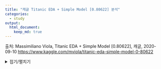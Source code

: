 ```yaml
---
title: "캐글 Titanic EDA + Simple Model [0.80622] 분석"
categories:
  - study
output:
  html_document:
    keep_md: true
---
```


출처: Massimiliano Viola, Titanic EDA + Simple Model [0.80622], 캐글, 2020-09-10
https://www.kaggle.com/mviola/titanic-eda-simple-model-0-80622

<details markdown="1">
<summary>접기/펼치기</summary>

<!--summary 아래 빈칸 공백 두고 내용을 적는공간-->

# Titanic EDA + Simple Model [0.80622]

## Introduction

https://www.kaggle.com/mviola/titanic-eda-simple-model-0-80622  
이 노트북은 Titanic : Machine Learning from Disaster 대회에 대한 저의 첫 번째 접근 방식을 다룹니다 ( 자세한 내용은 [여기](https://www.kaggle.com/c/titanic) 에서 확인 ).  
초심자로서 제 목표는 기본 기능 엔지니어링과 간단한 모델로 80 % 이상의 점수를 얻는 것이었고 결국 큰 만족과 노력으로 그것을 만들었습니다.  
지나치게 복잡하지 않고 똑같이하고 싶은 분들을 위해이 과정을 안내하고 어떤 식 으로든 도움을 드리고자합니다.  
시작하자!  

## Importing packages and data

표준 모듈을로드하고 데이터를 살펴 보는 것으로 시작합니다.


```python
import pandas as pd 
import numpy as np
pd.plotting.register_matplotlib_converters()
import matplotlib.pyplot as plt
%matplotlib inline
import seaborn as sns
sns.set_style('dark')
from sklearn.impute import SimpleImputer
from sklearn.preprocessing import OneHotEncoder
from sklearn.compose import ColumnTransformer
from sklearn.pipeline import Pipeline
from sklearn.ensemble import RandomForestClassifier
from sklearn.model_selection import cross_val_score
print('Setup complete')
```

    Setup complete
    


```python
!pip install kaggle
```

    Requirement already satisfied: kaggle in /usr/local/lib/python3.6/dist-packages (1.5.9)
    Requirement already satisfied: six>=1.10 in /usr/local/lib/python3.6/dist-packages (from kaggle) (1.15.0)
    Requirement already satisfied: slugify in /usr/local/lib/python3.6/dist-packages (from kaggle) (0.0.1)
    Requirement already satisfied: python-dateutil in /usr/local/lib/python3.6/dist-packages (from kaggle) (2.8.1)
    Requirement already satisfied: python-slugify in /usr/local/lib/python3.6/dist-packages (from kaggle) (4.0.1)
    Requirement already satisfied: tqdm in /usr/local/lib/python3.6/dist-packages (from kaggle) (4.41.1)
    Requirement already satisfied: requests in /usr/local/lib/python3.6/dist-packages (from kaggle) (2.23.0)
    Requirement already satisfied: certifi in /usr/local/lib/python3.6/dist-packages (from kaggle) (2020.11.8)
    Requirement already satisfied: urllib3 in /usr/local/lib/python3.6/dist-packages (from kaggle) (1.24.3)
    Requirement already satisfied: text-unidecode>=1.3 in /usr/local/lib/python3.6/dist-packages (from python-slugify->kaggle) (1.3)
    Requirement already satisfied: chardet<4,>=3.0.2 in /usr/local/lib/python3.6/dist-packages (from requests->kaggle) (3.0.4)
    Requirement already satisfied: idna<3,>=2.5 in /usr/local/lib/python3.6/dist-packages (from requests->kaggle) (2.10)
    


```python
from google.colab import files
uploaded = files.upload()
for fn in uploaded.keys():
  print('uploaded file "{name}" with length {length} bytes'.format(
      name=fn, length=len(uploaded[fn])))
  
# kaggle.json을 아래 폴더로 옮긴 뒤, file을 사용할 수 있도록 권한을 부여한다. 
!mkdir -p ~/.kaggle/ && mv kaggle.json ~/.kaggle/ && chmod 600 ~/.kaggle/kaggle.json
```



<input type="file" id="files-b92572c2-d7dd-44f7-bcbc-baf683840bd7" name="files[]" multiple disabled
   style="border:none" />
<output id="result-b92572c2-d7dd-44f7-bcbc-baf683840bd7">
 Upload widget is only available when the cell has been executed in the
 current browser session. Please rerun this cell to enable.
 </output>
 <script src="/nbextensions/google.colab/files.js"></script> 


    Saving kaggle.json to kaggle.json
    uploaded file "kaggle.json" with length 63 bytes
    


```python
ls -1ha ~/.kaggle/kaggle.json
```

    /root/.kaggle/kaggle.json
    


```python
from google.colab import drive # 패키지 불러오기 
from os.path import join  

# 구글 드라이브 마운트
ROOT = "/content/drive"     # 드라이브 기본 경로
print(ROOT)                 # print content of ROOT (Optional)
drive.mount(ROOT)           # 드라이브 기본 경로 

# 프로젝트 파일 생성 및 다운받을 경로 이동
MY_GOOGLE_DRIVE_PATH = 'My Drive/Colab Notebooks/python_basic/kaggle_titanic-eda-simple-model-0-80622_mviola/data'
PROJECT_PATH = join(ROOT, MY_GOOGLE_DRIVE_PATH)
print(PROJECT_PATH)
```

    /content/drive
    Mounted at /content/drive
    /content/drive/My Drive/Colab Notebooks/python_basic/kaggle_titanic-eda-simple-model-0-80622_mviola/data
    


```python
%cd "{PROJECT_PATH}"
```

    /content/drive/My Drive/Colab Notebooks/python_basic/kaggle_titanic-eda-simple-model-0-80622_mviola/data
    


```python
!kaggle competitions list
```

    Warning: Looks like you're using an outdated API Version, please consider updating (server 1.5.9 / client 1.5.4)
    ref                                            deadline             category            reward  teamCount  userHasEntered  
    ---------------------------------------------  -------------------  ---------------  ---------  ---------  --------------  
    contradictory-my-dear-watson                   2030-07-01 23:59:00  Getting Started     Prizes         82           False  
    gan-getting-started                            2030-07-01 23:59:00  Getting Started     Prizes        177           False  
    tpu-getting-started                            2030-06-03 23:59:00  Getting Started  Knowledge        269           False  
    digit-recognizer                               2030-01-01 00:00:00  Getting Started  Knowledge       2401           False  
    titanic                                        2030-01-01 00:00:00  Getting Started  Knowledge      18309            True  
    house-prices-advanced-regression-techniques    2030-01-01 00:00:00  Getting Started  Knowledge       4648            True  
    connectx                                       2030-01-01 00:00:00  Getting Started  Knowledge        425           False  
    nlp-getting-started                            2030-01-01 00:00:00  Getting Started  Knowledge       1270           False  
    competitive-data-science-predict-future-sales  2022-12-31 23:59:00  Playground           Kudos       9679           False  
    jane-street-market-prediction                  2021-02-22 23:59:00  Featured          $100,000        519           False  
    cassava-leaf-disease-classification            2021-02-18 23:59:00  Research           $18,000        726            True  
    rfcx-species-audio-detection                   2021-02-17 23:59:00  Research           $15,000        239           False  
    rock-paper-scissors                            2021-02-01 23:59:00  Playground          Prizes        932           False  
    hubmap-kidney-segmentation                     2021-02-01 23:59:00  Research           $60,000        155           False  
    riiid-test-answer-prediction                   2021-01-07 23:59:00  Featured          $100,000       2149           False  
    kaggle-survey-2020                             2021-01-06 23:59:00  Analytics          $30,000          0           False  
    nfl-big-data-bowl-2021                         2021-01-05 23:59:00  Analytics         $100,000          0           False  
    nfl-impact-detection                           2021-01-04 23:59:00  Featured           $75,000         56           False  
    halite-iv-playground-edition                   2020-12-31 23:59:00  Playground       Knowledge         53           False  
    predict-volcanic-eruptions-ingv-oe             2020-12-28 23:59:00  Playground            Swag        345           False  
    


```python
!kaggle competitions download -c titanic
```

    Warning: Looks like you're using an outdated API Version, please consider updating (server 1.5.9 / client 1.5.4)
    Downloading train.csv to /content/drive/My Drive/Colab Notebooks/python_basic/kaggle_titanic-eda-simple-model-0-80622_mviola/data
      0% 0.00/59.8k [00:00<?, ?B/s]
    100% 59.8k/59.8k [00:00<00:00, 7.92MB/s]
    Downloading test.csv to /content/drive/My Drive/Colab Notebooks/python_basic/kaggle_titanic-eda-simple-model-0-80622_mviola/data
      0% 0.00/28.0k [00:00<?, ?B/s]
    100% 28.0k/28.0k [00:00<00:00, 3.90MB/s]
    Downloading gender_submission.csv to /content/drive/My Drive/Colab Notebooks/python_basic/kaggle_titanic-eda-simple-model-0-80622_mviola/data
      0% 0.00/3.18k [00:00<?, ?B/s]
    100% 3.18k/3.18k [00:00<00:00, 451kB/s]
    


```python
!ls
```

    gender_submission.csv  test.csv  train.csv
    


```python
# Load and display train data
train_data = pd.read_csv('train.csv')
train_data.head()
```




<div>
<style scoped>
    .dataframe tbody tr th:only-of-type {
        vertical-align: middle;
    }

    .dataframe tbody tr th {
        vertical-align: top;
    }

    .dataframe thead th {
        text-align: right;
    }
</style>
<table border="1" class="dataframe">
  <thead>
    <tr style="text-align: right;">
      <th></th>
      <th>PassengerId</th>
      <th>Survived</th>
      <th>Pclass</th>
      <th>Name</th>
      <th>Sex</th>
      <th>Age</th>
      <th>SibSp</th>
      <th>Parch</th>
      <th>Ticket</th>
      <th>Fare</th>
      <th>Cabin</th>
      <th>Embarked</th>
    </tr>
  </thead>
  <tbody>
    <tr>
      <th>0</th>
      <td>1</td>
      <td>0</td>
      <td>3</td>
      <td>Braund, Mr. Owen Harris</td>
      <td>male</td>
      <td>22.0</td>
      <td>1</td>
      <td>0</td>
      <td>A/5 21171</td>
      <td>7.2500</td>
      <td>NaN</td>
      <td>S</td>
    </tr>
    <tr>
      <th>1</th>
      <td>2</td>
      <td>1</td>
      <td>1</td>
      <td>Cumings, Mrs. John Bradley (Florence Briggs Th...</td>
      <td>female</td>
      <td>38.0</td>
      <td>1</td>
      <td>0</td>
      <td>PC 17599</td>
      <td>71.2833</td>
      <td>C85</td>
      <td>C</td>
    </tr>
    <tr>
      <th>2</th>
      <td>3</td>
      <td>1</td>
      <td>3</td>
      <td>Heikkinen, Miss. Laina</td>
      <td>female</td>
      <td>26.0</td>
      <td>0</td>
      <td>0</td>
      <td>STON/O2. 3101282</td>
      <td>7.9250</td>
      <td>NaN</td>
      <td>S</td>
    </tr>
    <tr>
      <th>3</th>
      <td>4</td>
      <td>1</td>
      <td>1</td>
      <td>Futrelle, Mrs. Jacques Heath (Lily May Peel)</td>
      <td>female</td>
      <td>35.0</td>
      <td>1</td>
      <td>0</td>
      <td>113803</td>
      <td>53.1000</td>
      <td>C123</td>
      <td>S</td>
    </tr>
    <tr>
      <th>4</th>
      <td>5</td>
      <td>0</td>
      <td>3</td>
      <td>Allen, Mr. William Henry</td>
      <td>male</td>
      <td>35.0</td>
      <td>0</td>
      <td>0</td>
      <td>373450</td>
      <td>8.0500</td>
      <td>NaN</td>
      <td>S</td>
    </tr>
  </tbody>
</table>
</div>



그런 다음 훈련 및 테스트 데이터 모두에서 결 측값을 확인합니다.


```python
train_data.info()
```

    <class 'pandas.core.frame.DataFrame'>
    RangeIndex: 891 entries, 0 to 890
    Data columns (total 12 columns):
     #   Column       Non-Null Count  Dtype  
    ---  ------       --------------  -----  
     0   PassengerId  891 non-null    int64  
     1   Survived     891 non-null    int64  
     2   Pclass       891 non-null    int64  
     3   Name         891 non-null    object 
     4   Sex          891 non-null    object 
     5   Age          714 non-null    float64
     6   SibSp        891 non-null    int64  
     7   Parch        891 non-null    int64  
     8   Ticket       891 non-null    object 
     9   Fare         891 non-null    float64
     10  Cabin        204 non-null    object 
     11  Embarked     889 non-null    object 
    dtypes: float64(2), int64(5), object(5)
    memory usage: 83.7+ KB
    


```python
# Load and display test data
test_data = pd.read_csv('test.csv')
test_data.head()
```




<div>
<style scoped>
    .dataframe tbody tr th:only-of-type {
        vertical-align: middle;
    }

    .dataframe tbody tr th {
        vertical-align: top;
    }

    .dataframe thead th {
        text-align: right;
    }
</style>
<table border="1" class="dataframe">
  <thead>
    <tr style="text-align: right;">
      <th></th>
      <th>PassengerId</th>
      <th>Pclass</th>
      <th>Name</th>
      <th>Sex</th>
      <th>Age</th>
      <th>SibSp</th>
      <th>Parch</th>
      <th>Ticket</th>
      <th>Fare</th>
      <th>Cabin</th>
      <th>Embarked</th>
    </tr>
  </thead>
  <tbody>
    <tr>
      <th>0</th>
      <td>892</td>
      <td>3</td>
      <td>Kelly, Mr. James</td>
      <td>male</td>
      <td>34.5</td>
      <td>0</td>
      <td>0</td>
      <td>330911</td>
      <td>7.8292</td>
      <td>NaN</td>
      <td>Q</td>
    </tr>
    <tr>
      <th>1</th>
      <td>893</td>
      <td>3</td>
      <td>Wilkes, Mrs. James (Ellen Needs)</td>
      <td>female</td>
      <td>47.0</td>
      <td>1</td>
      <td>0</td>
      <td>363272</td>
      <td>7.0000</td>
      <td>NaN</td>
      <td>S</td>
    </tr>
    <tr>
      <th>2</th>
      <td>894</td>
      <td>2</td>
      <td>Myles, Mr. Thomas Francis</td>
      <td>male</td>
      <td>62.0</td>
      <td>0</td>
      <td>0</td>
      <td>240276</td>
      <td>9.6875</td>
      <td>NaN</td>
      <td>Q</td>
    </tr>
    <tr>
      <th>3</th>
      <td>895</td>
      <td>3</td>
      <td>Wirz, Mr. Albert</td>
      <td>male</td>
      <td>27.0</td>
      <td>0</td>
      <td>0</td>
      <td>315154</td>
      <td>8.6625</td>
      <td>NaN</td>
      <td>S</td>
    </tr>
    <tr>
      <th>4</th>
      <td>896</td>
      <td>3</td>
      <td>Hirvonen, Mrs. Alexander (Helga E Lindqvist)</td>
      <td>female</td>
      <td>22.0</td>
      <td>1</td>
      <td>1</td>
      <td>3101298</td>
      <td>12.2875</td>
      <td>NaN</td>
      <td>S</td>
    </tr>
  </tbody>
</table>
</div>




```python
test_data.info()
```

    <class 'pandas.core.frame.DataFrame'>
    RangeIndex: 418 entries, 0 to 417
    Data columns (total 11 columns):
     #   Column       Non-Null Count  Dtype  
    ---  ------       --------------  -----  
     0   PassengerId  418 non-null    int64  
     1   Pclass       418 non-null    int64  
     2   Name         418 non-null    object 
     3   Sex          418 non-null    object 
     4   Age          332 non-null    float64
     5   SibSp        418 non-null    int64  
     6   Parch        418 non-null    int64  
     7   Ticket       418 non-null    object 
     8   Fare         417 non-null    float64
     9   Cabin        91 non-null     object 
     10  Embarked     418 non-null    object 
    dtypes: float64(2), int64(4), object(5)
    memory usage: 36.0+ KB
    

Age, Cabin및의 값 Embarked은 기차 데이터에서 누락되고 Age, Fare및의 값 Cabin은 테스트 데이터에서 누락되었습니다.  
필요한 경우 나중에 처리합니다.  
마지막으로, 우리가 무엇을 예측할 것인지에 대한 아이디어를 얻기 위해 목표에 집중합니다. 얼마나 많은 승객이 살아남 았는지 봅시다.  


```python
train_data['Survived'].value_counts(normalize=True)
```




    0    0.616162
    1    0.383838
    Name: Survived, dtype: float64




```python
g = sns.countplot(y=train_data['Survived']).set_title('Survivors and deads count')
```


    
![png](/images/kaggle_titanic-eda-simple-model-0-80622_mviola/output_21_0.png)
    


훈련 데이터에서 승객의 약 38.4 %만이 재난에서 살아 남았습니다. 이것은 우리가 염두에 두어야 할 중요한 가치입니다.

## Feature analysis and creation

이 섹션의 목표는 모델링 부분에서보다 정확한 기능 선택을 수행하기 위해 데이터에 대한 일반적인 이해를 얻는 것입니다.  
따라서 승객의 생존 여부를 예측하는 데있어 그 중요성을 결정하기 위해 한 번에 하나의 기능을 탐색 할 것입니다.

### Sex

승객의 약 65 %는 남성이고 나머지 35 %는 여성이었습니다.  
여기서 주목해야 할 중요한 점은 여성의 생존율이 남성의 생존율의 4 배라는 점이며 이것이 Sex가장 유익한 특징 중 하나입니다.  
성별 제출 자체 점수가 0.76555 인 것은 아닙니다!  


```python
fig, axarr = plt.subplots(1, 2, figsize=(12,6))
a = sns.countplot(train_data['Sex'], ax=axarr[0]).set_title('Passengers count by sex')
axarr[1].set_title('Survival rate by sex')
b = sns.barplot(x='Sex', y='Survived', data=train_data, ax=axarr[1]).set_ylabel('Survival rate')
```

    /usr/local/lib/python3.6/dist-packages/seaborn/_decorators.py:43: FutureWarning: Pass the following variable as a keyword arg: x. From version 0.12, the only valid positional argument will be `data`, and passing other arguments without an explicit keyword will result in an error or misinterpretation.
      FutureWarning
    


    
![png](/images/kaggle_titanic-eda-simple-model-0-80622_mviola/output_27_1.png)
    


### Pclass

배에는 세 개의 클래스가 있었고 플롯에서 우리는 세 번째 클래스의 승객 수가 1 등석과 2 등석의 승객 수를 합친 것보다 더 많음을 알 수 있습니다.  
그러나 등급별 생존율은 동일하지 않습니다. 1 등석 승객의 60 % 이상과 2 등석 승객의 약 절반이 구조 된 반면 3 등석 승객의 75 %는 재난에서 살아남지 못했습니다.  
이러한 이유로 이것은 확실히 고려해야 할 중요한 측면입니다.


```python
train_data.groupby('Pclass').Survived.mean()
```




    Pclass
    1    0.629630
    2    0.472826
    3    0.242363
    Name: Survived, dtype: float64




```python
fig, axarr = plt.subplots(1,2,figsize=(12,6))
a = sns.countplot(x='Pclass', hue='Survived', data=train_data, ax=axarr[0]).set_title('Survivors and deads count by class')
axarr[1].set_title('Survival rate by class')
b = sns.barplot(x='Pclass', y='Survived', data=train_data, ax=axarr[1]).set_ylabel('Survival rate')
```


    
![png](/images/kaggle_titanic-eda-simple-model-0-80622_mviola/output_31_0.png)
    


우리는 또한 생존에 의해 속도를 볼 수 Sex와 Pclass매우 인상적이다 : 비율이 세 번째 수준의 여성이 50 %로 떨어진다 동안 구출 첫 번째 클래스 및 두 번째 클래스 여성은 각각 97 %와 92 %였다.  
그럼에도 불구하고 이것은 일류 남성의 37 % 생존율보다 여전히 높습니다.


```python
train_data.groupby(['Pclass', 'Sex']).Survived.mean()
```




    Pclass  Sex   
    1       female    0.968085
            male      0.368852
    2       female    0.921053
            male      0.157407
    3       female    0.500000
            male      0.135447
    Name: Survived, dtype: float64




```python
plt.title('Survival rate by sex and class')
g = sns.barplot(x='Pclass', y='Survived', hue='Sex', data=train_data).set_ylabel('Survival rate')
```


    
![png](/images/kaggle_titanic-eda-simple-model-0-80622_mviola/output_34_0.png)
    


### Age

이 열에는 많은 결 측값이 포함되어 있지만 훈련 데이터에서 평균 연령이 30 세 미만임을 알 수 있습니다.  
다음은 일반적으로 생존자와 사망자에 대한 연령 분포의 플롯입니다.


```python
fig, axarr = plt.subplots(1,2,figsize=(12,6))
axarr[0].set_title('Age distribution')
f = sns.distplot(train_data['Age'], color='g', bins=40, ax=axarr[0])
axarr[1].set_title('Age distribution for the two subpopulations')
g = sns.kdeplot(train_data['Age'].loc[train_data['Survived'] == 1], 
                shade= True, ax=axarr[1], label='Survived').set_xlabel('Age')
g = sns.kdeplot(train_data['Age'].loc[train_data['Survived'] == 0], 
                shade=True, ax=axarr[1], label='Not Survived')
```

    /usr/local/lib/python3.6/dist-packages/seaborn/distributions.py:2551: FutureWarning: `distplot` is a deprecated function and will be removed in a future version. Please adapt your code to use either `displot` (a figure-level function with similar flexibility) or `histplot` (an axes-level function for histograms).
      warnings.warn(msg, FutureWarning)
    


    
![png](/images/kaggle_titanic-eda-simple-model-0-80622_mviola/output_37_1.png)
    


첫 번째 모습에서, 사이의 관계 Age와 Survived이 나타납니다 매우 명확하지 : 우리는 살아 사람들을 위해 젊은 승객에 해당하는 피크가 있다는 것을 확실히 알 수 있지만, 그 외에도 나머지는 매우 유익하지 않습니다.  
우리도 고려해 보면이 기능을 더 잘 이해할 수 Sex있습니다. 이제 많은 수의 남성 생존자가 12 년 미만을 보냈고 여성 그룹에는 특별한 속성이 없다는 것이 더 분명해졌습니다.


```python
plt.figure(figsize=(8,5))
g = sns.swarmplot(y='Sex', x='Age', hue='Survived', data=train_data).set_title('Survived by age and sex')
```


    
![png](/images/kaggle_titanic-eda-simple-model-0-80622_mviola/output_39_0.png)
    


살펴볼 또 다른 흥미로운 점은 Age, Pclass및 간의 관계 Survived입니다.  
우리는 Pclass매우 명확한 수평 패턴이 없기 때문에 그 영향이 중요하다고 생각합니다.  
또한 1 등석에는 아이들이 많지 않다는 것을 알 수 있습니다.


```python
plt.figure(figsize=(8,5))
h = sns.swarmplot(x='Pclass', y='Age', hue='Survived', data=train_data).set_title('Survived by age and class')
```


    
![png](/images/kaggle_titanic-eda-simple-model-0-80622_mviola/output_41_0.png)
    


이 모든 플롯 후에 나는 Age모델에서 의 중요성에 대해 확신하지 못합니다 . 나는 그것을 사용하지 않을 생각이지만 나중에 보게 될 것이라고 생각합니다.

### Fare

설명에서 Fare분포가 양으로 치우친 것을 볼 수 있습니다. 데이터의 75 %는 31 미만이고 최대는 512입니다.  
이 기능을 더 잘 이해하기 위해 여기서 가장 간단한 아이디어는 사 분위수를 사용하여 요금 범위를 만드는 것입니다.  
처음 보면 운임이 높을수록 생존 가능성이 높아진다는 것을 알 수 있습니다.


```python
train_data.Fare.describe()
```




    count    891.000000
    mean      32.204208
    std       49.693429
    min        0.000000
    25%        7.910400
    50%       14.454200
    75%       31.000000
    max      512.329200
    Name: Fare, dtype: float64




```python
fig, axarr = plt.subplots(1,2,figsize=(12,6))
f = sns.distplot(train_data.Fare, color='g', ax=axarr[0]).set_title('Fare distribution')
fare_ranges = pd.qcut(train_data.Fare, 4, labels = ['Low', 'Mid', 'High', 'Very high'])
axarr[1].set_title('Survival rate by fare category')
g = sns.barplot(x=fare_ranges, y=train_data.Survived, ax=axarr[1]).set_ylabel('Survival rate')
```

    /usr/local/lib/python3.6/dist-packages/seaborn/distributions.py:2551: FutureWarning: `distplot` is a deprecated function and will be removed in a future version. Please adapt your code to use either `displot` (a figure-level function with similar flexibility) or `histplot` (an axes-level function for histograms).
      warnings.warn(msg, FutureWarning)
    


    
![png](/images/kaggle_titanic-eda-simple-model-0-80622_mviola/output_46_1.png)
    


그러나 모델링에 관해서는 이러한 운임 범주가 상당히 부족하여 전혀 도움이되지 않았습니다.  
아래의 더 자세한 플롯을 살펴보면 예를 들어 요금이 200에서 300 사이 인 모든 남성이 사망 한 것을 볼 수 있습니다.  
이런 이유로 Fare너무 많은 정보를 잃지 않도록 기능을 그대로 두었습니다 . 트리의 더 깊은 수준에서 더 차별적 인 관계가 열리고 좋은 그룹 탐지기가 될 수 있습니다.


```python
plt.figure(figsize=(8,5))
# 이 플롯에서 운임이 500 초과인 이상 값 3개를 제외했습니다.
a = sns.swarmplot(x='Sex', y='Fare', hue='Survived', data=train_data.loc[train_data.Fare<500]).set_title('Survived by fare and sex')
```

    /usr/local/lib/python3.6/dist-packages/seaborn/categorical.py:1296: UserWarning: 53.4% of the points cannot be placed; you may want to decrease the size of the markers or use stripplot.
      warnings.warn(msg, UserWarning)
    /usr/local/lib/python3.6/dist-packages/seaborn/categorical.py:1296: UserWarning: 21.1% of the points cannot be placed; you may want to decrease the size of the markers or use stripplot.
      warnings.warn(msg, UserWarning)
    


    
![png](/images/kaggle_titanic-eda-simple-model-0-80622_mviola/output_48_1.png)
    


[여기](https://www.kaggle.com/erikbruin/titanic-2nd-degree-families-and-majority-voting) 에서 Erik의 커널을 본 후이 기능을 충분히 분석하지 않았 음을 상기 시켰습니다.  
설명을 인쇄 할 때의 최소값 Fare이 0이고 조금 이상하다는 사실도 알아 차렸어야합니다 .  
이 정보가 정확합니까? 이 승객이 누구인지 봅시다.


```python
train_data.loc[train_data.Fare==0]
```




<div>
<style scoped>
    .dataframe tbody tr th:only-of-type {
        vertical-align: middle;
    }

    .dataframe tbody tr th {
        vertical-align: top;
    }

    .dataframe thead th {
        text-align: right;
    }
</style>
<table border="1" class="dataframe">
  <thead>
    <tr style="text-align: right;">
      <th></th>
      <th>PassengerId</th>
      <th>Survived</th>
      <th>Pclass</th>
      <th>Name</th>
      <th>Sex</th>
      <th>Age</th>
      <th>SibSp</th>
      <th>Parch</th>
      <th>Ticket</th>
      <th>Fare</th>
      <th>Cabin</th>
      <th>Embarked</th>
    </tr>
  </thead>
  <tbody>
    <tr>
      <th>179</th>
      <td>180</td>
      <td>0</td>
      <td>3</td>
      <td>Leonard, Mr. Lionel</td>
      <td>male</td>
      <td>36.0</td>
      <td>0</td>
      <td>0</td>
      <td>LINE</td>
      <td>0.0</td>
      <td>NaN</td>
      <td>S</td>
    </tr>
    <tr>
      <th>263</th>
      <td>264</td>
      <td>0</td>
      <td>1</td>
      <td>Harrison, Mr. William</td>
      <td>male</td>
      <td>40.0</td>
      <td>0</td>
      <td>0</td>
      <td>112059</td>
      <td>0.0</td>
      <td>B94</td>
      <td>S</td>
    </tr>
    <tr>
      <th>271</th>
      <td>272</td>
      <td>1</td>
      <td>3</td>
      <td>Tornquist, Mr. William Henry</td>
      <td>male</td>
      <td>25.0</td>
      <td>0</td>
      <td>0</td>
      <td>LINE</td>
      <td>0.0</td>
      <td>NaN</td>
      <td>S</td>
    </tr>
    <tr>
      <th>277</th>
      <td>278</td>
      <td>0</td>
      <td>2</td>
      <td>Parkes, Mr. Francis "Frank"</td>
      <td>male</td>
      <td>NaN</td>
      <td>0</td>
      <td>0</td>
      <td>239853</td>
      <td>0.0</td>
      <td>NaN</td>
      <td>S</td>
    </tr>
    <tr>
      <th>302</th>
      <td>303</td>
      <td>0</td>
      <td>3</td>
      <td>Johnson, Mr. William Cahoone Jr</td>
      <td>male</td>
      <td>19.0</td>
      <td>0</td>
      <td>0</td>
      <td>LINE</td>
      <td>0.0</td>
      <td>NaN</td>
      <td>S</td>
    </tr>
    <tr>
      <th>413</th>
      <td>414</td>
      <td>0</td>
      <td>2</td>
      <td>Cunningham, Mr. Alfred Fleming</td>
      <td>male</td>
      <td>NaN</td>
      <td>0</td>
      <td>0</td>
      <td>239853</td>
      <td>0.0</td>
      <td>NaN</td>
      <td>S</td>
    </tr>
    <tr>
      <th>466</th>
      <td>467</td>
      <td>0</td>
      <td>2</td>
      <td>Campbell, Mr. William</td>
      <td>male</td>
      <td>NaN</td>
      <td>0</td>
      <td>0</td>
      <td>239853</td>
      <td>0.0</td>
      <td>NaN</td>
      <td>S</td>
    </tr>
    <tr>
      <th>481</th>
      <td>482</td>
      <td>0</td>
      <td>2</td>
      <td>Frost, Mr. Anthony Wood "Archie"</td>
      <td>male</td>
      <td>NaN</td>
      <td>0</td>
      <td>0</td>
      <td>239854</td>
      <td>0.0</td>
      <td>NaN</td>
      <td>S</td>
    </tr>
    <tr>
      <th>597</th>
      <td>598</td>
      <td>0</td>
      <td>3</td>
      <td>Johnson, Mr. Alfred</td>
      <td>male</td>
      <td>49.0</td>
      <td>0</td>
      <td>0</td>
      <td>LINE</td>
      <td>0.0</td>
      <td>NaN</td>
      <td>S</td>
    </tr>
    <tr>
      <th>633</th>
      <td>634</td>
      <td>0</td>
      <td>1</td>
      <td>Parr, Mr. William Henry Marsh</td>
      <td>male</td>
      <td>NaN</td>
      <td>0</td>
      <td>0</td>
      <td>112052</td>
      <td>0.0</td>
      <td>NaN</td>
      <td>S</td>
    </tr>
    <tr>
      <th>674</th>
      <td>675</td>
      <td>0</td>
      <td>2</td>
      <td>Watson, Mr. Ennis Hastings</td>
      <td>male</td>
      <td>NaN</td>
      <td>0</td>
      <td>0</td>
      <td>239856</td>
      <td>0.0</td>
      <td>NaN</td>
      <td>S</td>
    </tr>
    <tr>
      <th>732</th>
      <td>733</td>
      <td>0</td>
      <td>2</td>
      <td>Knight, Mr. Robert J</td>
      <td>male</td>
      <td>NaN</td>
      <td>0</td>
      <td>0</td>
      <td>239855</td>
      <td>0.0</td>
      <td>NaN</td>
      <td>S</td>
    </tr>
    <tr>
      <th>806</th>
      <td>807</td>
      <td>0</td>
      <td>1</td>
      <td>Andrews, Mr. Thomas Jr</td>
      <td>male</td>
      <td>39.0</td>
      <td>0</td>
      <td>0</td>
      <td>112050</td>
      <td>0.0</td>
      <td>A36</td>
      <td>S</td>
    </tr>
    <tr>
      <th>815</th>
      <td>816</td>
      <td>0</td>
      <td>1</td>
      <td>Fry, Mr. Richard</td>
      <td>male</td>
      <td>NaN</td>
      <td>0</td>
      <td>0</td>
      <td>112058</td>
      <td>0.0</td>
      <td>B102</td>
      <td>S</td>
    </tr>
    <tr>
      <th>822</th>
      <td>823</td>
      <td>0</td>
      <td>1</td>
      <td>Reuchlin, Jonkheer. John George</td>
      <td>male</td>
      <td>38.0</td>
      <td>0</td>
      <td>0</td>
      <td>19972</td>
      <td>0.0</td>
      <td>NaN</td>
      <td>S</td>
    </tr>
  </tbody>
</table>
</div>



그들 중 일부는 1 등석 또는 2 등석 승객이기 때문에 내 모델을 혼동시킬 수있는 제로 요금을 제거하기로 결정했습니다.  
이 함수의 도움으로에 대해 0 값을 만날 때마다 null 값을 설정합니다 Fare.  
그것들은 나중에 모델을 훈련 할 때 전가 될 것입니다.


```python
def remove_zero_fares(row):
    if row.Fare == 0:
        row.Fare = np.NaN
    return row
# Apply the function
train_data = train_data.apply(remove_zero_fares, axis=1)
test_data = test_data.apply(remove_zero_fares, axis=1)
# Check if it did the job
print('Number of zero-Fares: {:d}'.format(train_data.loc[train_data.Fare==0].shape[0]))
```

    Number of zero-Fares: 0
    

### Embarked

Embarked승객이 어디에서 탑승했는지 알려줍니다.  
세 가지 가능한 값이 있습니다 : Southampton, Cherbourg 및 Queenstown.  
교육 데이터에서 70 % 이상의 사람들이 Southampton에서 탑승했으며 Cherbourg에서 20 % 미만, 나머지는 Queenstown에서 탑승했습니다.  
탑승 지점으로 생존자를 세어 보면 Cherbourg에서 출발 한 사람들이 사망 한 사람들보다 더 많은 사람들이 살아 남았다는 것을 알 수 있습니다.


```python
fig, axarr = plt.subplots(1,2,figsize=(12,6))
sns.countplot(train_data['Embarked'], ax=axarr[0]).set_title('Passengers count by boarding point')
p = sns.countplot(x = 'Embarked', hue = 'Survived', data = train_data, 
                  ax=axarr[1]).set_title('Survivors and deads count by boarding point')
```

    /usr/local/lib/python3.6/dist-packages/seaborn/_decorators.py:43: FutureWarning: Pass the following variable as a keyword arg: x. From version 0.12, the only valid positional argument will be `data`, and passing other arguments without an explicit keyword will result in an error or misinterpretation.
      FutureWarning
    


    
![png](/images/kaggle_titanic-eda-simple-model-0-80622_mviola/output_55_1.png)
    


승객의 탑승 지점이 생존 기회를 바꿀 수있을 것이라고 예상하지 않기 때문에 아마도 퀸스 타운과 사우 샘프 턴이 아닌 Cherbourg에서 온 승객의 1 등석 및 2 등석 승객 비율이 더 높기 때문일 것입니다.  
이를 확인하기 위해 다른 착수 지점에 대한 클래스 분포를 확인합니다.


```python
g = sns.countplot(data=train_data, x='Embarked', hue='Pclass').set_title('Pclass count by embarking point')
```


    
![png](/images/kaggle_titanic-eda-simple-model-0-80622_mviola/output_57_0.png)
    


그 주장은 정확하고 왜 그 생존율이 그렇게 높은지 정당화합니다.  
이 기능은 트리의 더 깊은 수준에서 그룹을 감지하는 데 유용 할 수 있으며 이것이 제가 그것을 유지하는 유일한 이유입니다.

### Name

Name열은 우리가 성씨을 사용하여 가족 그룹을 식별 할 수 예를 들어 같은 유용한 정보가 포함되어 있습니다.  
그러나이 노트북에서는 승객의 직함 만 추출하여 열차 및 테스트 데이터 모두에 대한 새로운 기능을 생성했습니다.


```python
train_data['Title'] = train_data['Name'].apply(lambda x: x.split(',')[1].split('.')[0].strip())
test_data['Title'] = test_data['Name'].apply(lambda x: x.split(',')[1].split('.')[0].strip())
```


```python
train_data['Title'].value_counts()
```




    Mr              517
    Miss            182
    Mrs             125
    Master           40
    Dr                7
    Rev               6
    Mlle              2
    Col               2
    Major             2
    Mme               1
    Lady              1
    Capt              1
    the Countess      1
    Don               1
    Jonkheer          1
    Ms                1
    Sir               1
    Name: Title, dtype: int64




```python
test_data['Title'].value_counts()
```




    Mr        240
    Miss       78
    Mrs        72
    Master     21
    Col         2
    Rev         2
    Dr          1
    Dona        1
    Ms          1
    Name: Title, dtype: int64



타이틀의 분포를 살펴보면 정말 저주파 타이틀을 더 큰 그룹으로 옮기는 것이 편리 할 수 ​​있습니다.  
이를 분석 한 후 모든 희귀 여성 타이틀을 미스로, 모든 희귀 남성 타이틀을 Mr.


```python
# 희귀 여성 타이틀 대체
train_data['Title'].replace(['Mme', 'Ms', 'Lady', 'Mlle', 'the Countess', 'Dona'], 'Miss', inplace=True)
test_data['Title'].replace(['Mme', 'Ms', 'Lady', 'Mlle', 'the Countess', 'Dona'], 'Miss', inplace=True)
# Substitute rare male titles
train_data['Title'].replace(['Major', 'Col', 'Capt', 'Don', 'Sir', 'Jonkheer'], 'Mr', inplace=True)
test_data['Title'].replace(['Major', 'Col', 'Capt', 'Don', 'Sir', 'Jonkheer'], 'Mr', inplace=True)
```

다음은 최종 결과입니다. 대부분의 경우 생존율이 평균 생존율보다 상당히 높거나 낮은 것으로 나타나기 때문에이 새로운 기능에 대해 상대적으로 높은 기대를 가지고 있습니다.


```python
train_data.groupby('Title').Survived.mean()
```




    Title
    Dr        0.428571
    Master    0.575000
    Miss      0.707447
    Mr        0.160000
    Mrs       0.792000
    Rev       0.000000
    Name: Survived, dtype: float64




```python
plt.title('Survival rate by Title')
g = sns.barplot(x='Title', y='Survived', data=train_data).set_ylabel('Survival rate')
```


    
![png](/images/kaggle_titanic-eda-simple-model-0-80622_mviola/output_68_0.png)
    


### Cabin and Ticket

이 Cabin기능은 결 측값이 많기 때문에 다소 문제가 있습니다.  
나는 그것이 우리 모델에 너무 많은 도움이 될 것이라고 기대하지 않으므로 그것을 분석조차하지 않습니다.  
다른 한편으로 올바르게 설계된 Ticket컬럼은 가족 그룹을 찾는 가장 좋은 방법이지만이 노트북에 대해 선택한 접근 방식은 아닙니다 (다른 노트북에서 시도해 볼 것입니다).  
잠재력을 완전히 알고 삭제하는 것이 아쉽기 때문에 두 개의 새로운 열을 만들기로 결정했습니다. 하나는 티켓 처음 두 글자이고 다른 하나는 티켓 길이입니다.


```python
# 처음 두 글자 추출
train_data['Ticket_lett'] = train_data.Ticket.apply(lambda x: x[:2])
test_data['Ticket_lett'] = test_data.Ticket.apply(lambda x: x[:2])
# 티켓 길이 계산
train_data['Ticket_len'] = train_data.Ticket.apply(lambda x: len(x))
test_data['Ticket_len'] = test_data.Ticket.apply(lambda x: len(x))
```

이것은 우리 모델에 약간 도움이 될 것이므로 여기에서 괜찮다고 생각합니다.

### SibSp

SibSp타이타닉 호에 탑승 한 사람의 형제 자매 또는 배우자의 수입니다.  
90 % 이상의 사람들이 혼자 여행하거나 형제 자매 또는 배우자와 함께 여행 한 것으로 나타났습니다.  
서로 다른 범주 간의 생존율은 다소 혼란 스럽지만 혼자 여행하거나 형제가 2 명 이상인 사람들의 생존 가능성이 낮다는 것을 알 수 있습니다.  
또한, 5 ~ 8 명의 형제 자매가있는 대가족 중 누구도 살아남을 수 없었 음을 알 수 있습니다.  


```python
fig, axarr = plt.subplots(1,2,figsize=(12,6))
a = sns.countplot(train_data['SibSp'], ax=axarr[0]).set_title('Passengers count by SibSp')
axarr[1].set_title('Survival rate by SibSp')
b = sns.barplot(x='SibSp', y='Survived', data=train_data, ax=axarr[1]).set_ylabel('Survival rate')
```

    /usr/local/lib/python3.6/dist-packages/seaborn/_decorators.py:43: FutureWarning: Pass the following variable as a keyword arg: x. From version 0.12, the only valid positional argument will be `data`, and passing other arguments without an explicit keyword will result in an error or misinterpretation.
      FutureWarning
    


    
![png](/images/kaggle_titanic-eda-simple-model-0-80622_mviola/output_75_1.png)
    


### Parch

받는 유사 SibSp열이 기능은 부모 또는 각 승객이 함께 여행 한 아이의 수를 포함합니다.  
여기에서 우리는 같은 결론을 내립니다. SibSp작은 가족이 더 큰 가족과 혼자 여행하는 승객보다 생존 할 기회가 더 많다는 것을 다시 한 번 볼 수 있습니다.


```python
fig, axarr = plt.subplots(1,2,figsize=(12,6))
a = sns.countplot(train_data['Parch'], ax=axarr[0]).set_title('Passengers count by Parch')
axarr[1].set_title('Survival rate by Parch')
b = sns.barplot(x='Parch', y='Survived', data=train_data, ax=axarr[1]).set_ylabel('Survival rate')
```

    /usr/local/lib/python3.6/dist-packages/seaborn/_decorators.py:43: FutureWarning: Pass the following variable as a keyword arg: x. From version 0.12, the only valid positional argument will be `data`, and passing other arguments without an explicit keyword will result in an error or misinterpretation.
      FutureWarning
    


    
![png](/images/kaggle_titanic-eda-simple-model-0-80622_mviola/output_78_1.png)
    


### Family type

약해 보이는 두 개의 예측 변수가 있기 때문에 우리가 할 수있는 한 가지는 이들을 결합하여 더 강한 예측 변수를 얻는 것입니다. 및
의 경우 두 변수를 결합하여 , 및 1 (누가 승객 자신) 의 합인 가족 크기 특성을 얻을 수 있습니다.SibSpParchSibSpParch


```python
# 새로운 Fam_size 컬럼 생성
train_data['Fam_size'] = train_data['SibSp'] + train_data['Parch'] + 1
test_data['Fam_size'] = test_data['SibSp'] + test_data['Parch'] + 1
```

가족 규모별로 생존율을 도표화하면 혼자있는 사람들이 최대 4 개 구성 요소의 가족보다 생존 확률이 낮았고, 대가족의 경우 생존율이 떨어지고 궁극적으로 매우 큰 가족의 경우 0이되는 것이 분명합니다.


```python
plt.title('Survival rate by family size')
g = sns.barplot(x='Fam_size', y='Survived', data=train_data).set_ylabel('Survival rate')
```


    
![png](/images/kaggle_titanic-eda-simple-model-0-80622_mviola/output_83_0.png)
    


이전 트렌드를 더 요약하기 위해 마지막 기능으로 가족 규모에 대해 4 개의 그룹을 만들었습니다.


```python
# 4 개 그룹 생성
train_data['Fam_type'] = pd.cut(train_data.Fam_size, [0,1,4,7,11], labels=['Solo', 'Small', 'Big', 'Very big'])
test_data['Fam_type'] = pd.cut(test_data.Fam_size, [0,1,4,7,11], labels=['Solo', 'Small', 'Big', 'Very big'])
```

최종 결과는 다음과 같습니다. 좋은 패턴을 발견 한 것 같습니다.


```python
plt.title('Survival rate by family type')
g = sns.barplot(x=train_data.Fam_type, y=train_data.Survived).set_ylabel('Survival rate')
```


    
![png](/images/kaggle_titanic-eda-simple-model-0-80622_mviola/output_87_0.png)
    


이러한 모든 고려 사항이 끝나면 마침내 모든 것을 간단하고 매우 효율적인 모델에 통합 할 때입니다.

## Modeling

사용할 기능을 선택하고 대상을 격리하는 것으로 시작합니다.  
말씀 드렸듯이 저는 고려하지 않을 것이며 Cabin, Age청년 인 관련 정보가 마스터 제목에 암호화되어 있으므로 결국 제외 했습니다.  
나는 또한 칼럼을 Sex고려할 때 유용 하지 않기 때문에 사용하지 않았습니다 Title. 성인 남성과 어린 아이들은 같은 성별을 가지고 있지만 이전에 본 것과 정말 다른 범주이므로 알고리즘을 혼동하고 싶지 않습니다.  
열을 추출하지 않으면 매우 중요하므로 모델 Title을 입력 Sex하는 것을 잊지 마십시오 !


```python
y = train_data['Survived']
features = ['Pclass', 'Fare', 'Title', 'Embarked', 'Fam_type', 'Ticket_len', 'Ticket_lett']
X = train_data[features]
X.head()
```




<div>
<style scoped>
    .dataframe tbody tr th:only-of-type {
        vertical-align: middle;
    }

    .dataframe tbody tr th {
        vertical-align: top;
    }

    .dataframe thead th {
        text-align: right;
    }
</style>
<table border="1" class="dataframe">
  <thead>
    <tr style="text-align: right;">
      <th></th>
      <th>Pclass</th>
      <th>Fare</th>
      <th>Title</th>
      <th>Embarked</th>
      <th>Fam_type</th>
      <th>Ticket_len</th>
      <th>Ticket_lett</th>
    </tr>
  </thead>
  <tbody>
    <tr>
      <th>0</th>
      <td>3</td>
      <td>7.2500</td>
      <td>Mr</td>
      <td>S</td>
      <td>Small</td>
      <td>9</td>
      <td>A/</td>
    </tr>
    <tr>
      <th>1</th>
      <td>1</td>
      <td>71.2833</td>
      <td>Mrs</td>
      <td>C</td>
      <td>Small</td>
      <td>8</td>
      <td>PC</td>
    </tr>
    <tr>
      <th>2</th>
      <td>3</td>
      <td>7.9250</td>
      <td>Miss</td>
      <td>S</td>
      <td>Solo</td>
      <td>16</td>
      <td>ST</td>
    </tr>
    <tr>
      <th>3</th>
      <td>1</td>
      <td>53.1000</td>
      <td>Mrs</td>
      <td>S</td>
      <td>Small</td>
      <td>6</td>
      <td>11</td>
    </tr>
    <tr>
      <th>4</th>
      <td>3</td>
      <td>8.0500</td>
      <td>Mr</td>
      <td>S</td>
      <td>Solo</td>
      <td>6</td>
      <td>37</td>
    </tr>
  </tbody>
</table>
</div>



EDA에서 학습 및 테스트 데이터 모두에 누락 된 값이 있고 처리 할 여러 범주 형 변수가 있다는 것을 기억하기 때문에 파이프 라인을 사용하여 모든 작업을 단순화하기로 결정했습니다.


```python
numerical_cols = ['Fare']
categorical_cols = ['Pclass', 'Title', 'Embarked', 'Fam_type', 'Ticket_len', 'Ticket_lett']

# 수치 데이터 전처리
numerical_transformer = SimpleImputer(strategy='median')

# 범주 형 데이터 전처리
categorical_transformer = Pipeline(steps=[
    ('imputer', SimpleImputer(strategy='most_frequent')),
    ('onehot', OneHotEncoder(handle_unknown='ignore'))
])

# 숫자 및 범주 데이터에 대한 번들 전처리
preprocessor = ColumnTransformer(
    transformers=[
        ('num', numerical_transformer, numerical_cols),
        ('cat', categorical_transformer, categorical_cols)
    ])

# 번들 전처리 및 모델링 코드
titanic_pipeline = Pipeline(steps=[
    ('preprocessor', preprocessor),
    ('model', RandomForestClassifier(random_state=0, n_estimators=500, max_depth=5))
])

# 훈련 데이터 전처리, 모델 적합
titanic_pipeline.fit(X,y)

print('Cross validation score: {:.3f}'.format(cross_val_score(titanic_pipeline, X, y, cv=10).mean()))
```

    Cross validation score: 0.826
    

이제 테스트 데이터에서 predict 메서드를 호출하기 만하면 예측을 수행 할 준비가되었습니다.


```python
X_test = test_data[features]
X_test.head()
```




<div>
<style scoped>
    .dataframe tbody tr th:only-of-type {
        vertical-align: middle;
    }

    .dataframe tbody tr th {
        vertical-align: top;
    }

    .dataframe thead th {
        text-align: right;
    }
</style>
<table border="1" class="dataframe">
  <thead>
    <tr style="text-align: right;">
      <th></th>
      <th>Pclass</th>
      <th>Fare</th>
      <th>Title</th>
      <th>Embarked</th>
      <th>Fam_type</th>
      <th>Ticket_len</th>
      <th>Ticket_lett</th>
    </tr>
  </thead>
  <tbody>
    <tr>
      <th>0</th>
      <td>3</td>
      <td>7.8292</td>
      <td>Mr</td>
      <td>Q</td>
      <td>Solo</td>
      <td>6</td>
      <td>33</td>
    </tr>
    <tr>
      <th>1</th>
      <td>3</td>
      <td>7.0000</td>
      <td>Mrs</td>
      <td>S</td>
      <td>Small</td>
      <td>6</td>
      <td>36</td>
    </tr>
    <tr>
      <th>2</th>
      <td>2</td>
      <td>9.6875</td>
      <td>Mr</td>
      <td>Q</td>
      <td>Solo</td>
      <td>6</td>
      <td>24</td>
    </tr>
    <tr>
      <th>3</th>
      <td>3</td>
      <td>8.6625</td>
      <td>Mr</td>
      <td>S</td>
      <td>Solo</td>
      <td>6</td>
      <td>31</td>
    </tr>
    <tr>
      <th>4</th>
      <td>3</td>
      <td>12.2875</td>
      <td>Mrs</td>
      <td>S</td>
      <td>Small</td>
      <td>7</td>
      <td>31</td>
    </tr>
  </tbody>
</table>
</div>




```python
# 테스트 데이터 전처리, 예측 얻기
predictions = titanic_pipeline.predict(X_test)
```

지금해야 할 일은 제출 파일로 변환하는 것입니다!


```python
output = pd.DataFrame({'PassengerId': test_data.PassengerId, 'Survived': predictions})
output.to_csv('my_submission.csv', index=False)
files.download("my_submission.csv") # 구글 코랩 다운로드 추가 https://stackoverflow.com/questions/49394737/exporting-data-from-google-colab-to-local-machine
print('Your submission was successfully saved!')
```


    <IPython.core.display.Javascript object>



    <IPython.core.display.Javascript object>


    Your submission was successfully saved!
    

## Conclusion

이것은 저의 첫 Kaggle 대회였으며 한 번에 한 단계 씩 순위표를 오르는 것은 정말 멋진 여정이었습니다.  
아래에서 2020 년 9 월 Titanic LB 점수의 히스토그램을 확인할 수 있습니다. 현재이 노트북은 상위 4 %에 속합니다.  이것은 매우 좋은 점수이지만 영리한 그룹화 접근 방식과 모델 앙상블 링으로 분류기를 개선 할 수 있습니다.  
당신은이 작업을 수행하는 방법에 관심이 있다면, 여기 당신이 도달 0.82775가 (검사 할 수 있음을 내 다른 노트북 찾을 수 이 지금은 최고 점수의 몇 가지 아이디어를 가지고뿐만 아니라 아웃).  
지금은이 노트북이 유용했거나 마음에 들었다면 알려주세요. 정말 감사하겠습니다!  
이 대회에 행운을 빕니다. 다음 대회에서 만나요.

</details>